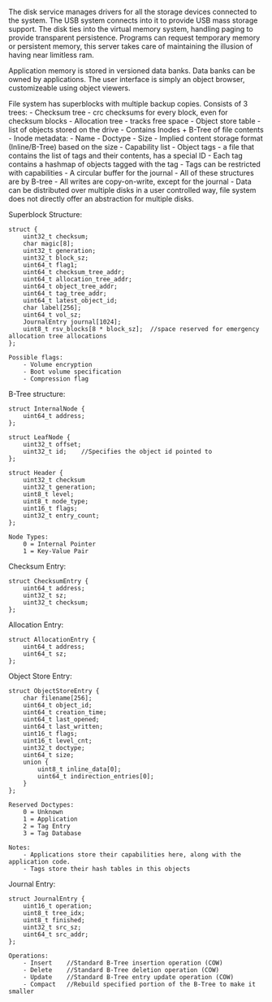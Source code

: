 <!---
 Copyright (c) 2018 Himanshu Goel
 
 This software is released under the MIT License.
 https://opensource.org/licenses/MIT
-->

The disk service manages drivers for all the storage devices connected to the system. The USB system connects into it to provide USB mass storage support. The disk ties into the virtual memory system, handling paging to provide transparent persistence. Programs can request temporary memory or persistent memory, this server takes care of maintaining the illusion of having near limitless ram.

Application memory is stored in versioned data banks. Data banks can be owned by applications. The user interface is simply an object browser, customizeable using object viewers.

File system has superblocks with multiple backup copies.
Consists of 3 trees:
    - Checksum tree - crc checksums for every block, even for checksum blocks
    - Allocation tree - tracks free space
    - Object store table - list of objects stored on the drive
        - Contains Inodes + B-Tree of file contents
        - Inode metadata:
            - Name
            - Doctype
            - Size
            - Implied content storage format (Inline/B-Tree) based on the size
            - Capability list
    - Object tags - a file that contains the list of tags and their contents, has a special ID
        - Each tag contains a hashmap of objects tagged with the tag
        - Tags can be restricted with capabilities
    - A circular buffer for the journal
    - All of these structures are by B-tree
    - All writes are copy-on-write, except for the journal
    - Data can be distributed over multiple disks in a user controlled way, file system does not directly offer an abstraction for multiple disks.

Superblock Structure:

    struct {
        uint32_t checksum;
        char magic[8];
        uint32_t generation;
        uint32_t block_sz;
        uint64_t flag1;
        uint64_t checksum_tree_addr;
        uint64_t allocation_tree_addr;
        uint64_t object_tree_addr;
        uint64_t tag_tree_addr;
        uint64_t latest_object_id;
        char label[256];
        uint64_t vol_sz;
        JournalEntry journal[1024];
        uint8_t rsv_blocks[8 * block_sz];  //space reserved for emergency allocation tree allocations
    };

    Possible flags:
        - Volume encryption
        - Boot volume specification
        - Compression flag

B-Tree structure:

    struct InternalNode {
        uint64_t address;
    };

    struct LeafNode {
        uint32_t offset;
        uint32_t id;    //Specifies the object id pointed to
    };

    struct Header {
        uint32_t checksum
        uint32_t generation;
        uint8_t level;
        uint8_t node_type;
        uint16_t flags;
        uint32_t entry_count;
    };

    Node Types:
        0 = Internal Pointer
        1 = Key-Value Pair

Checksum Entry:

    struct ChecksumEntry {
        uint64_t address;
        uint32_t sz;
        uint32_t checksum;
    };

Allocation Entry:

    struct AllocationEntry {
        uint64_t address;
        uint64_t sz;
    };

Object Store Entry:

    struct ObjectStoreEntry {
        char filename[256];
        uint64_t object_id;
        uint64_t creation_time;
        uint64_t last_opened;
        uint64_t last_written;
        uint16_t flags;
        uint16_t level_cnt;
        uint32_t doctype;
        uint64_t size;
        union {
            uint8_t inline_data[0];
            uint64_t indirection_entries[0];
        }
    };

    Reserved Doctypes:
        0 = Unknown
        1 = Application
        2 = Tag Entry
        3 = Tag Database

    Notes:
        - Applications store their capabilities here, along with the application code.
        - Tags store their hash tables in this objects

Journal Entry:

    struct JournalEntry {
        uint16_t operation;
        uint8_t tree_idx;
        uint8_t finished;
        uint32_t src_sz;
        uint64_t src_addr;
    };

    Operations:
        - Insert    //Standard B-Tree insertion operation (COW)
        - Delete    //Standard B-Tree deletion operation (COW)
        - Update    //Standard B-Tree entry update operation (COW)
        - Compact   //Rebuild specified portion of the B-Tree to make it smaller